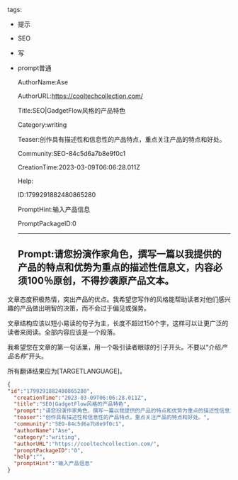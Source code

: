   tags: 
- 提示
- SEO
- 写
- prompt普通

  AuthorName:Ase

  AuthorURL:https://cooltechcollection.com/

  Title:SEO|GadgetFlow风格的产品特色

  Category:writing

  Teaser:创作具有描述性和信息性的产品特点，重点关注产品的特点和好处。

  Community:SEO-84c5d6a7b8e9f0c1

  CreationTime:2023-03-09T06:06:28.011Z

  Help:

  ID:1799291882480865280

  PromptHint:输入产品信息

  PromptPackageID:0

  ---

  ## Prompt:请您扮演作家角色，撰写一篇以我提供的产品的特点和优势为重点的描述性信息文，内容必须100％原创，不得抄袭原产品文本。

文章态度积极热情，突出产品的优点。我希望您写作的风格能帮助读者对他们感兴趣的产品做出明智的决策，而不会过于偏见或强势。

文章结构应该以短小易读的句子为主，长度不超过150个字，这样可以让更广泛的读者来阅读。全部内容应该是一个段落。

我希望您在文章的第一句话里，用一个吸引读者眼球的引子开头。不要以“介绍*产品名称*”开头。

所有翻译结果应为[TARGETLANGUAGE]。

  ```json
  {
  "id":"1799291882480865280",
    "creationTime":"2023-03-09T06:06:28.011Z",
    "title":"SEO|GadgetFlow风格的产品特色",
    "prompt":"请您扮演作家角色，撰写一篇以我提供的产品的特点和优势为重点的描述性信息文，内容必须100％原创，不得抄袭原产品文本。\n\n文章态度积极热情，突出产品的优点。我希望您写作的风格能帮助读者对他们感兴趣的产品做出明智的决策，而不会过于偏见或强势。\n\n文章结构应该以短小易读的句子为主，长度不超过150个字，这样可以让更广泛的读者来阅读。全部内容应该是一个段落。\n\n我希望您在文章的第一句话里，用一个吸引读者眼球的引子开头。不要以“介绍*产品名称*”开头。\n\n所有翻译结果应为[TARGETLANGUAGE]。",
    "teaser":"创作具有描述性和信息性的产品特点，重点关注产品的特点和好处。",
    "community":"SEO-84c5d6a7b8e9f0c1",
    "authorName":"Ase",
    "category":"writing",
    "authorURL":"https://cooltechcollection.com/",
    "promptPackageID":"0",
    "help":"",
    "promptHint":"输入产品信息"
  }
  ```
